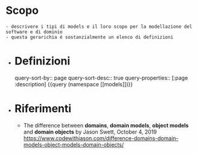# Scopo
	- descrivere i tipi di models e il loro scopo per la modellazione del software e di dominio
	- questa gerarichia é sostanzialmente un elenco di definizioni
- # Definizioni
  query-sort-by:: page
  query-sort-desc:: true
  query-properties:: [:page :description]
  {{query (namespace [[models]])}}
- # Riferimenti
	- The difference between **domains**, **domain models**, **object models** and **domain objects** by Jason Swett, October 4, 2019 https://www.codewithjason.com/difference-domains-domain-models-object-models-domain-objects/